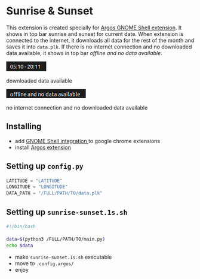 # Sunrise & Sunset

This extension is created specially for [Argos GNOME Shell extension](https://github.com/p-e-w/argos). It shows in top bar sunrise and sunset for current date. When extension is connected to the internet, it downloads all data for the rest of the month and saves it into `data.plk`. If there is no internet connection and no downloaded data available, it shows in top bar *offline and no data available*.

![extension_wifi](img/data_available.png)

downloaded data available

![extension_no_wifi](img/no_data_available.png)

no internet connection and no downloaded data available

## Installing

* add [GNOME Shell integration
](https://chrome.google.com/webstore/detail/gnome-shell-integration/gphhapmejobijbbhgpjhcjognlahblep?hl=en) to google chrome extensions
* install [Argos extension](https://extensions.gnome.org/extension/1176/argos/)


## Setting up `config.py`


```python
LATITUDE = "LATITUDE"
LONGITUDE = "LONGITUDE"
DATA_PATH = "/FULL/PATH/TO/data.plk"
```

## Setting up `sunrise-sunset.1s.sh`

```bash
#!/bin/bash

data=$(python3 /FULL/PATH/TO/main.py)
echo $data
```

* make `sunrise-sunset.1s.sh` executable
* move to `.config.argos/`
* enjoy